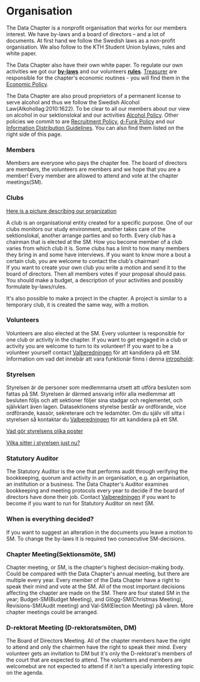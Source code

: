# Organisation

The Data Chapter is a nonprofit organisation that works for our
members interest. We have by-laws and a board of directors – and a lot of documents. At first hand we follow the Swedish laws as a non-profit organisation. We also follow to the KTH Student Union bylaws,
rules and white paper.

The Data Chapter also have their own white paper. To regulate our own activities we got our **[by-laws](https://styrdokument.datasektionen.se/stadgar)** and our volunteers
**[rules](https://styrdokument.datasektionen.se/reglemente)**.
[Treasurer](https://dfunkt.datasektionen.se/positions/kassor) are responsible for the chapter's economic routines - you will find them in the [Economic Policy](https://styrdokument.datasektionen.se/ekonomiskt_styrdokument).

The Data Chapter are also proud proprietors of a permanent
license to serve alcohol and thus we follow the Swedish Alcohol Law(Alkohollag:2010:1622). To be clear to all our members about our view on alcohol in our sektionslokal and our activities
[Alcohol Policy](https://styrdokument.datasektionen.se/alkoholpolicy).
Other policies we commit to are
[Recruitment Policy](https://styrdokument.datasektionen.se/rekryteringspolicy),
[d-Funk Policy](https://styrdokument.datasektionen.se/dfunkpolicy) and our
[Information Distribution Guidelines](https://styrdokument.datasektionen.se/informationsspridningsguidelines).
You can also find them listed on the right side of this page.

### Members

Members are everyone who pays the chapter fee. The board of directors are members,
the volunteers are members and we hope that you are a member! Every
member are allowed to attend and vote at the chapter meetings(SM).

### Clubs

[Here is a picture describing our organization](https://static.datasektionen.se/organisation/karta-2017-01-31.jpg)

A club is an organisational entity created for a specific purpose. One of our clubs monitors our study environment, another takes care of the sektionslokal, another arrange parties and so forth. Every club has a chairman that is elected at the SM. How you become member of a club varies from which club it is. Some clubs has a limit to how many members they bring in and some have
interviews. If you want to know more a bout a certain club, you are welcome to contact the club's chairman!\
If you want to create your own club you write a motion and send it to the board of directors. Then all members votes if your proposal should pass. You should make a budget, a description of your activities and possibly formulate by-laws/rules.

It's also possible to make a project in the chapter. A project is similar to a temporary club, it is created the same way, with a motion.

### Volunteers

Volunteers are also elected at the SM. Every volunteer is responsible for one club or activity in the chapter. If you want to get engaged in a club or activity you are welcome to turn to its volunteer! If you want to be a volunteer yourself contact [Valberedningen](/sektionen/val) för att kandidera på ett
SM. Information om vad det innebär att vara funktionär finns i denna
[intropholdr](https://static.datasektionen.se/infphldr2016-12-15.pdf).

### Styrelsen

Styrelsen är de personer som medlemmarna utsett att utföra besluten som
fattas på SM. Styrelsen är därmed ansvarig inför alla medlemmar att
besluten följs och att sektioner följer sina stadgar och reglementet,
och självklart även lagen. Datasektionens styrelse består av ordförande,
vice ordförande, kassör, sekreterare och tre ledamöter. Om du själv vill
sitta i styrelsen så kontaktar du [Valberedningen](/sektionen/val) för
att kandidera på ett SM.

[Vad gör styrelsens olika poster](/sektionen/sammansattning)

[Vilka sitter i styrelsen just nu?](https://dfunkt.datasektionen.se/positions)

### Statutory Auditor

The Statutory Auditor is the one that performs audit through verifying the bookkeeping, quorum and activity in an organisation,
e.g. an organisation, an institution or a business. The Data Chapter's Auditor examines  bookkeeping and meeting protocols every year to decide if the board of directors have done their job.  Contact [Valberedningen](/sektionen/val) if you want to become if you want to run for Statutory Auditor on next SM.

### When is everything decided?

If you want to suggest an alteration in the documents you leave a
motion to SM. To change the by-laws it is required two consecutive
SM-decisions.

### Chapter Meeting(Sektionsmöte, SM)

Chapter meeting, or SM, is the chapter's highest decision-making body. Could be compared with the Data Chapter's annual meeting, but there are multiple every year. Every member of the Data Chapter have a right to speak their mind and vote at the SM. All of the most important decisions affecting the chapter are made on the SM. There are four
stated SM in the year; Budget-SM(Budget Meeting), and Glögg-SM(Christmas Meeting), Revisions-SM(Audit meeting) and
Val-SM(Election Meeting) på våren. More chapter meetings could be arranged.

### D-rektorat Meeting (D-rektoratsmöten, DM)

The Board of Directors Meeting. All of the chapter members have the right to attend and only the chairmen have the right to speak their mind. Every volunteer gets an invitation to DM but it's only the D-rektorat's members of the court that are expected to attend. The volunteers and members are welcomebut are not expected to attend if it isn't a specially interesting topic on the agenda.
